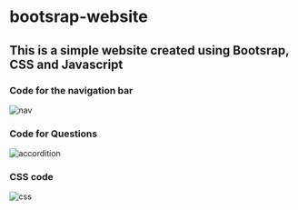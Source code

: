 # bootsrap-website
## This is a simple website created using Bootsrap, CSS and Javascript

### Code for the navigation bar
![nav](https://user-images.githubusercontent.com/93277164/174401685-0269b5cd-7482-4735-974b-7ff66b17cbae.PNG)

### Code for Questions
![accordition](https://user-images.githubusercontent.com/93277164/174401814-8b3042b5-8e68-4637-95cf-418dca51d841.PNG)

### CSS code
![css](https://user-images.githubusercontent.com/93277164/174401913-5ab86ce5-1e8f-466b-b53e-97b050b2885f.PNG)




